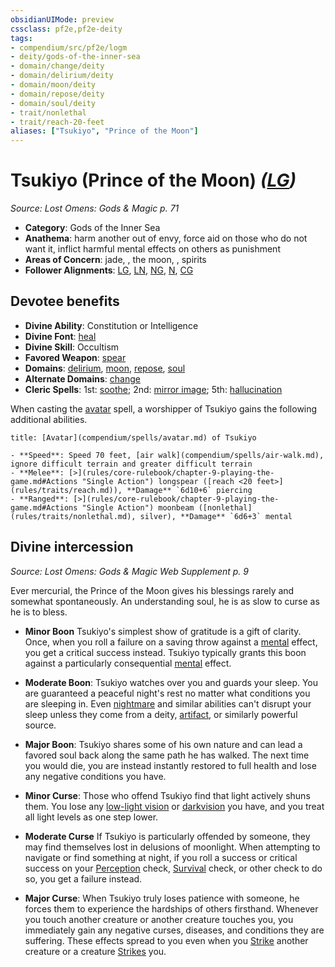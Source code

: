 ```yaml
---
obsidianUIMode: preview
cssclass: pf2e,pf2e-deity
tags:
- compendium/src/pf2e/logm
- deity/gods-of-the-inner-sea
- domain/change/deity
- domain/delirium/deity
- domain/moon/deity
- domain/repose/deity
- domain/soul/deity
- trait/nonlethal
- trait/reach-20-feet
aliases: ["Tsukiyo", "Prince of the Moon"]
---
```

# Tsukiyo (Prince of the Moon) *([LG](rules/traits/lawful-goo-b1.md))*  
*Source: Lost Omens: Gods & Magic p. 71*  

- **Category**: Gods of the Inner Sea
- **Anathema**: harm another out of envy, force aid on those who do not want it, inflict harmful mental effects on others as punishment
- **Areas of Concern**: jade, , the moon, , spirits
- **Follower Alignments**: [LG](rules/traits/lawful-goo-b1.md), [LN](rules/traits/lawful-neutral-b1.md), [NG](rules/traits/neutral-good-b1.md), [N](rules/traits/neutral-b1.md), [CG](rules/traits/chaotic-good-b1.md)

## Devotee benefits

- **Divine Ability**: Constitution or Intelligence
- **Divine Font**: [heal](compendium/spells/heal.md)
- **Divine Skill**: Occultism
- **Favored Weapon**: [spear](compendium/equipment/items/spear.md)
- **Domains**: [delirium](compendium/setting/domains.md#Delirium), [moon](compendium/setting/domains.md#Moon), [repose](compendium/setting/domains.md#Repose), [soul](compendium/setting/domains.md#Soul)
- **Alternate Domains**: [change](compendium/setting/domains.md#Change)
- **Cleric Spells**: 1st: [soothe](compendium/spells/soothe.md); 2nd: [mirror image](compendium/spells/mirror-image.md); 5th: [hallucination](compendium/spells/hallucination.md)

When casting the [avatar](compendium/spells/avatar.md) spell, a worshipper of Tsukiyo gains the following additional abilities.

```ad-embed-avatar
title: [Avatar](compendium/spells/avatar.md) of Tsukiyo

- **Speed**: Speed 70 feet, [air walk](compendium/spells/air-walk.md), ignore difficult terrain and greater difficult terrain
- **Melee**: [>](rules/core-rulebook/chapter-9-playing-the-game.md#Actions "Single Action") longspear ([reach <20 feet>](rules/traits/reach.md)), **Damage** `6d10+6` piercing
- **Ranged**: [>](rules/core-rulebook/chapter-9-playing-the-game.md#Actions "Single Action") moonbeam ([nonlethal](rules/traits/nonlethal.md), silver), **Damage** `6d6+3` mental
```

## Divine intercession
*Source: Lost Omens: Gods & Magic Web Supplement p. 9*

Ever mercurial, the Prince of the Moon gives his blessings rarely and somewhat spontaneously. An understanding soul, he is as slow to curse as he is to bless.

- **Minor Boon** Tsukiyo's simplest show of gratitude is a gift of clarity. Once, when you roll a failure on a saving throw against a [mental](rules/traits/mental.md) effect, you get a critical success instead. Tsukiyo typically grants this boon against a particularly consequential [mental](rules/traits/mental.md) effect.
- **Moderate Boon**: Tsukiyo watches over you and guards your sleep. You are guaranteed a peaceful night's rest no matter what conditions you are sleeping in. Even [nightmare](compendium/spells/nightmare.md) and similar abilities can't disrupt your sleep unless they come from a deity, [artifact](rules/traits/artifact-gmg.md), or similarly powerful source.
- **Major Boon**: Tsukiyo shares some of his own nature and can lead a favored soul back along the same path he has walked. The next time you would die, you are instead instantly restored to full health and lose any negative conditions you have.

- **Minor Curse**: Those who offend Tsukiyo find that light actively shuns them. You lose any [low-light vision](rules/abilities/low-light-vision.md) or [darkvision](rules/abilities/darkvision.md) you have, and you treat all light levels as one step lower.
- **Moderate Curse** If Tsukiyo is particularly offended by someone, they may find themselves lost in delusions of moonlight. When attempting to navigate or find something at night, if you roll a success or critical success on your [Perception](compendium/skills.md#Perception) check, [Survival](compendium/skills.md#Survival) check, or other check to do so, you get a failure instead.
- **Major Curse**: When Tsukiyo truly loses patience with someone, he forces them to experience the hardships of others firsthand. Whenever you touch another creature or another creature touches you, you immediately gain any negative curses, diseases, and conditions they are suffering. These effects spread to you even when you [Strike](rules/actions/strike.md) another creature or a creature [Strikes](rules/actions/strike.md) you.